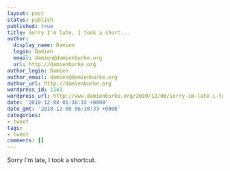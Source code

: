 ```yaml
---
layout: post
status: publish
published: true
title: Sorry I'm late, I took a short...
author:
  display_name: Damien
  login: Damien
  email: damien@damienburke.org
  url: http://damienburke.org
author_login: Damien
author_email: damien@damienburke.org
author_url: http://damienburke.org
wordpress_id: 1143
wordpress_url: http://www.damienburke.org/2010/12/08/sorry-im-late-i-took-a-short/
date: '2010-12-08 01:30:33 +0000'
date_gmt: '2010-12-08 06:30:33 +0000'
categories:
- tweet
tags:
- tweet
comments: []
---
```

<p>Sorry I'm late, I took a shortcut.</p>
